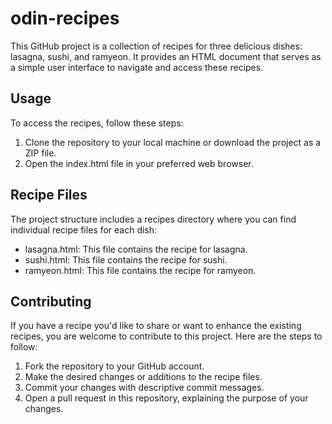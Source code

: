 # odin-recipes
This GitHub project is a collection of recipes for three delicious dishes: lasagna, sushi, and ramyeon. It provides an HTML document that serves as a simple user interface to navigate and access these recipes.

## Usage
To access the recipes, follow these steps:

1. Clone the repository to your local machine or download the project as a ZIP file.
1. Open the index.html file in your preferred web browser.

## Recipe Files
The project structure includes a recipes directory where you can find individual recipe files for each dish:

- lasagna.html: This file contains the recipe for lasagna.
- sushi.html: This file contains the recipe for sushi.
- ramyeon.html: This file contains the recipe for ramyeon.

## Contributing
If you have a recipe you'd like to share or want to enhance the existing recipes, you are welcome to contribute to this project. Here are the steps to follow:

1. Fork the repository to your GitHub account.
1. Make the desired changes or additions to the recipe files.
1. Commit your changes with descriptive commit messages.
1. Open a pull request in this repository, explaining the purpose of your changes.